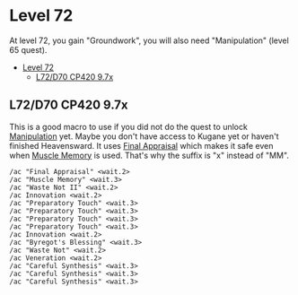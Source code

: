# Level 72

At level 72, you gain "Groundwork", you will also need "Manipulation" (level 65 quest).

- [Level 72](#level-72)
  - [L72/D70 CP420 9.7x](#l72d70-cp420-97x)

## L72/D70 CP420 9.7x

This is a good macro to use if you did not do the quest to unlock [Manipulation](https://ffxiv.consolegameswiki.com/wiki/Manipulation) yet.  Maybe you don't have access to Kugane yet or haven't finished Heavensward.  It uses [Final Appraisal](https://ffxiv.consolegameswiki.com/wiki/Final_Appraisal) which makes it safe even when [Muscle Memory](https://ffxiv.consolegameswiki.com/wiki/Muscle_Memory) is used.  That's why the suffix is "x" instead of "MM".

```
/ac "Final Appraisal" <wait.2>
/ac "Muscle Memory" <wait.3>
/ac "Waste Not II" <wait.2>
/ac Innovation <wait.2>
/ac "Preparatory Touch" <wait.3>
/ac "Preparatory Touch" <wait.3>
/ac "Preparatory Touch" <wait.3>
/ac "Preparatory Touch" <wait.3>
/ac Innovation <wait.2>
/ac "Byregot's Blessing" <wait.3>
/ac "Waste Not" <wait.2>
/ac Veneration <wait.2>
/ac "Careful Synthesis" <wait.3>
/ac "Careful Synthesis" <wait.3>
/ac "Careful Synthesis" <wait.3>
```
